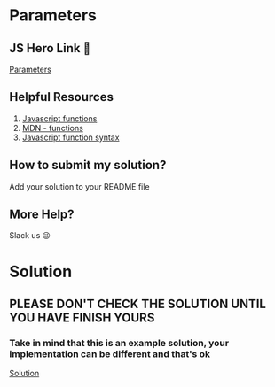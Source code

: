 # Parameters

## JS Hero Link 🥋

[Parameters](https://www.jshero.net/en/koans/parameter.html)

## Helpful Resources

1. [Javascript functions](https://www.w3schools.com/js/js_function_definition.asp)
2. [MDN - functions](https://developer.mozilla.org/en-US/docs/Web/JavaScript/Guide/Functions)
3. [Javascript function syntax](https://javascriptcode.org/javascript-function-syntax/)

## How to submit my solution?

Add your solution to your README file

## More Help?

Slack us 😉

# Solution

## PLEASE DON'T CHECK THE SOLUTION UNTIL YOU HAVE FINISH YOURS

### Take in mind that this is an example solution, your implementation can be different and that's ok

[Solution](../sol)
